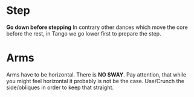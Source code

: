 # Step

**Go down before stepping**
In contrary other dances which move the core before the rest,
in Tango we go lower first to prepare the step.

# Arms

Arms have to be horizontal. There is **NO SWAY**.
Pay attention, that while you might feel horizontal it probably is not be the case.
Use/Crunch the side/obliques in order to keep that straight.

